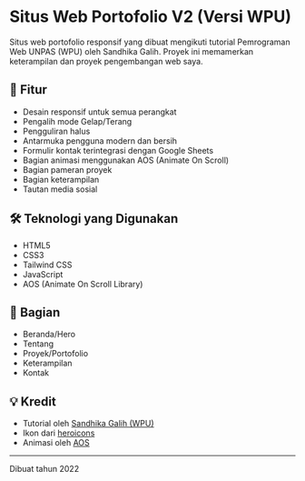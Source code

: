 # Situs Web Portofolio V2 (Versi WPU)

Situs web portofolio responsif yang dibuat mengikuti tutorial Pemrograman Web UNPAS (WPU) oleh Sandhika Galih. Proyek ini memamerkan keterampilan dan proyek pengembangan web saya.

## 🚀 Fitur

- Desain responsif untuk semua perangkat
- Pengalih mode Gelap/Terang
- Pengguliran halus
- Antarmuka pengguna modern dan bersih
- Formulir kontak terintegrasi dengan Google Sheets
- Bagian animasi menggunakan AOS (Animate On Scroll)
- Bagian pameran proyek
- Bagian keterampilan
- Tautan media sosial

## 🛠️ Teknologi yang Digunakan

- HTML5
- CSS3
- Tailwind CSS
- JavaScript
- AOS (Animate On Scroll Library)

## 📝 Bagian

- Beranda/Hero
- Tentang
- Proyek/Portofolio
- Keterampilan
- Kontak

## 💡 Kredit

- Tutorial oleh [Sandhika Galih (WPU)](https://www.youtube.com/webprogrammingunpas)
- Ikon dari [heroicons](https://heroicons.com/)
- Animasi oleh [AOS](https://michalsnik.github.io/aos/)


---
Dibuat tahun 2022
